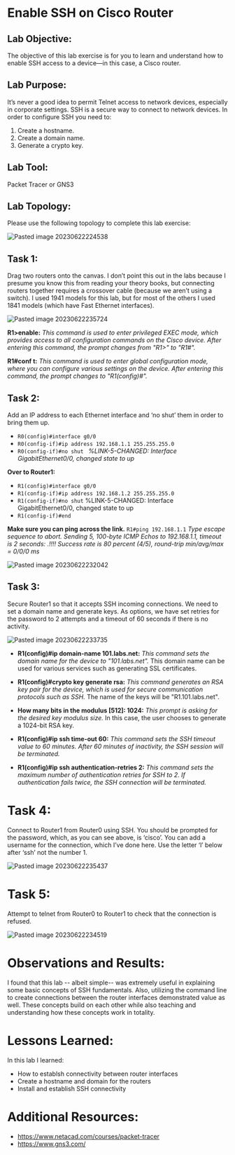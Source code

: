 # Enable SSH on Cisco Router

## Lab Objective: 
The objective of this lab exercise is for you to learn and understand how to enable SSH access to a device—in this case, a Cisco router. 

## Lab Purpose:
It’s never a good idea to permit Telnet access to network devices, especially in corporate settings. SSH is a secure way to connect to network devices. 
In order to configure SSH you need to: 

1. Create a hostname. 
2. Create a domain name. 
3. Generate a crypto key. 

## Lab Tool:
Packet Tracer or GNS3

## Lab Topology:
Please use the following topology to complete this lab exercise:


![Pasted image 20230622224538](https://github.com/cosbey/routing-and-switching/assets/32424700/b2c8eb1b-2280-47bd-b00b-b14aaba7bf29)


## Task 1:
Drag two routers onto the canvas. I don’t point this out in the labs because I presume you know this from reading your theory books, but connecting routers together requires a crossover cable (because we aren’t using a switch). I used 1941 models for this lab, but for most of the others I used 1841 models (which have Fast Ethernet interfaces).

![Pasted image 20230622235724](https://github.com/cosbey/routing-and-switching/assets/32424700/b1a6257f-90c6-48a4-bc5c-8837950434f7)


**R1>enable:** *This command is used to enter privileged EXEC mode, which provides access to all configuration commands on the Cisco device. After entering this command, the prompt changes from "R1>" to "R1#".*
    
**R1#conf t:** *This command is used to enter global configuration mode, where you can configure various settings on the device. After entering this command, the prompt changes to "R1(config)#".*

## Task 2: 
Add an IP address to each Ethernet interface and ‘no shut’ them in order to bring them up. 
- `R0(config)#interface g0/0` 
- `R0(config-if)#ip address 192.168.1.1 255.255.255.0`
- `R0(config-if)#no shut `
*%LINK-5-CHANGED: Interface GigabitEthernet0/0, changed state to up*

**Over to Router1:** 
- `R1(config)#interface g0/0` 
- `R1(config-if)#ip address 192.168.1.2 255.255.255.0` 
- `R1(config-if)#no shut` 
%LINK-5-CHANGED: Interface GigabitEthernet0/0, changed state to up 
- `R1(config-if)#end`

**Make sure you can ping across the link.** 
`R1#ping 192.168.1.1` 
*Type escape sequence to abort. Sending 5, 100-byte ICMP Echos to 192.168.1.1, timeout is 2 seconds: .!!!! Success rate is 80 percent (4/5), round-trip min/avg/max = 0/0/0 ms*


 
![Pasted image 20230622232042](https://github.com/cosbey/routing-and-switching/assets/32424700/2696fae5-decc-414a-84c5-f52651e637d2)


## Task 3: 
Secure Router1 so that it accepts SSH incoming connections. We need to set a domain name and generate keys. As options, we have set retries for the password to 2 attempts and a timeout of 60 seconds if there is no activity.

![Pasted image 20230622233735](https://github.com/cosbey/routing-and-switching/assets/32424700/daa33ec8-a9d4-497d-8e57-8acbfed88d35)


- **R1(config)#ip domain-name 101.labs.net:** *This command sets the domain name for the device to "101.labs.net".* This domain name can be used for various services such as generating SSL certificates.
    
- **R1(config)#crypto key generate rsa:** *This command generates an RSA key pair for the device, which is used for secure communication protocols such as SSH.* The name of the keys will be "R1.101.labs.net".
    
- **How many bits in the modulus [512]: 1024:** *This prompt is asking for the desired key modulus size.* In this case, the user chooses to generate a 1024-bit RSA key.
    
- **R1(config)#ip ssh time-out 60:** *This command sets the SSH timeout value to 60 minutes. After 60 minutes of inactivity, the SSH session will be terminated.*
    
- **R1(config)#ip ssh authentication-retries 2:** *This command sets the maximum number of authentication retries for SSH to 2. If authentication fails twice, the SSH connection will be terminated.*

# Task 4:
Connect to Router1 from Router0 using SSH. You should be prompted for the password, which, as you can see above, is ‘cisco’. You can add a username for the connection, which I’ve done here. Use the letter ‘l’ below after ‘ssh’ not the number 1.

![Pasted image 20230622235437](https://github.com/cosbey/routing-and-switching/assets/32424700/fe294a5e-42ac-4e1d-b414-66c9d0f55d14)




# Task 5: 
Attempt to telnet from Router0 to Router1 to check that the connection is refused.

![Pasted image 20230622234519](https://github.com/cosbey/routing-and-switching/assets/32424700/714d46f1-e9f7-4852-a5af-326b825638d1)

# Observations and Results:
I found that this lab -- albeit simple-- was extremely useful in explaining some basic concepts of SSH fundamentals. Also, utilizing the command line to create connections between the router interfaces demonstrated value as well. These concepts build on each other while also teaching and understanding how these concepts work in totality.

# Lessons Learned:
In this lab I learned:
- How to establsh connectivity between router interfaces
- Create a hostname and domain for the routers
- Install and establish SSH connectivity

# Additional Resources: 
- https://www.netacad.com/courses/packet-tracer
- https://www.gns3.com/




